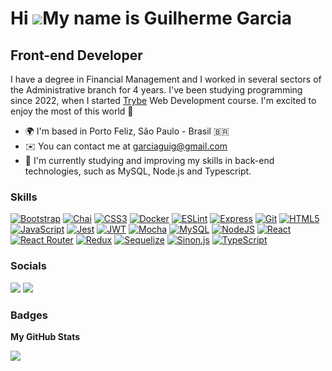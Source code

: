Hi ![](https://user-images.githubusercontent.com/18350557/176309783-0785949b-9127-417c-8b55-ab5a4333674e.gif)My name is Guilherme Garcia
========================================================================================================================================

Front-end Developer
-------------------

I have a degree in Financial Management and I worked in several sectors of the Administrative branch for 4 years. I've been studying programming since 2022, when I started [Trybe](https://www.betrybe.com/) Web Development course. I'm excited to enjoy the most of this world 🤩

* 🌍  I'm based in Porto Feliz, São Paulo - Brasil 🇧🇷
* ✉️  You can contact me at [garciaguig@gmail.com](mailto:garciaguig@gmail.com)
* 🧠  I'm currently studying and improving my skills in back-end technologies, such as MySQL, Node.js and Typescript.

### Skills

<p align="left">
<a href="https://getbootstrap.com/" target="_blank" rel="noreferrer"><img src="https://img.shields.io/badge/Bootstrap-2E3251?style=for-the-badge&logo=bootstrap&logoColor=white" alt="Bootstrap" /></a>
<a href="https://www.chaijs.com/" target="_blank" rel="noreferrer"><img src="https://img.shields.io/badge/chai.js-2E3251?style=for-the-badge&logo=chai&logoColor=white" alt="Chai" /></a>
<a href="https://www.w3.org/TR/CSS/#css" target="_blank" rel="noreferrer"><img src="https://img.shields.io/badge/CSS3-2E3251?style=for-the-badge&logo=css3&logoColor=white" alt="CSS3" /></a>
<a href="https://www.docker.com/" target="_blank" rel="noreferrer"><img src="https://img.shields.io/badge/Docker-2E3251?style=for-the-badge&logo=docker&logoColor=white" alt="Docker" /></a>
<a href="https://eslint.org/" target="_blank" rel="noreferrer"><img src="https://img.shields.io/badge/eslint-2E3251?style=for-the-badge&logo=eslint&logoColor=white" alt="ESLint" /></a>
<a href="https://expressjs.com/" target="_blank" rel="noreferrer"><img src="https://img.shields.io/badge/Express.js-2E3251?style=for-the-badge&logo=express&logoColor=white" alt="Express" /></a>
<a href="https://git-scm.com/" target="_blank" rel="noreferrer"><img src="https://img.shields.io/badge/Git-2E3251?style=for-the-badge&logo=git&logoColor=white" alt="Git" /></a>
<a href="https://developer.mozilla.org/en-US/docs/Glossary/HTML5" target="_blank" rel="noreferrer"><img src="https://img.shields.io/badge/HTML5-2E3251?style=for-the-badge&logo=html5&logoColor=white" alt="HTML5" /></a>
<a href="https://developer.mozilla.org/en-US/docs/Web/JavaScript" target="_blank" rel="noreferrer"><img src="https://img.shields.io/badge/JavaScript-2E3251?style=for-the-badge&logo=javascript&logoColor=white" alt="JavaScript" /></a>
<a href="https://jestjs.io/" target="_blank" rel="noreferrer"><img src="https://img.shields.io/badge/Jest-2E3251?style=for-the-badge&logo=jest&logoColor=white" alt="Jest" /></a>
<a href="https://jwt.io/" target="_blank" rel="noreferrer"><img src="https://img.shields.io/badge/JWT-2E3251?style=for-the-badge&logo=JSON%20web%20tokens&logoColor=white" alt="JWT" /></a>
<a href="https://mochajs.org/" target="_blank" rel="noreferrer"><img src="https://img.shields.io/badge/Mocha-2E3251?style=for-the-badge&logo=Mocha&logoColor=white" alt="Mocha" /></a>
<a href="https://www.mysql.com/" target="_blank" rel="noreferrer"><img src="https://img.shields.io/badge/MySQL-2E3251?style=for-the-badge&logo=mysql&logoColor=white" alt="MySQL" /></a>
<a href="https://nodejs.org/en/" target="_blank" rel="noreferrer"><img src="https://img.shields.io/badge/Node.js-2e3251?style=for-the-badge&logo=nodedotjs&logoColor=white" alt="NodeJS" /></a>
<a href="https://reactjs.org/" target="_blank" rel="noreferrer"><img src="https://img.shields.io/badge/React-2E3251?style=for-the-badge&logo=react&logoColor=white" alt="React" /></a>
<a href="https://reactrouter.com/en/main" target="_blank" rel="noreferrer"><img src="https://img.shields.io/badge/React_Router-2E3251?style=for-the-badge&logo=react-router&logoColor=white" alt="React Router" /></a>
<a href="https://redux.js.org/" target="_blank" rel="noreferrer"><img src="https://img.shields.io/badge/Redux-2E3251?style=for-the-badge&logo=redux&logoColor=white" alt="Redux" /></a>
<a href="https://sequelize.org/" target="_blank" rel="noreferrer"><img src="https://img.shields.io/badge/Sequelize-2E3251?style=for-the-badge&logo=Sequelize&logoColor=white" alt="Sequelize" /></a>
<a href="https://sinonjs.org/" target="_blank" rel="noreferrer"><img src="https://img.shields.io/badge/sinon.js-2E3251?style=for-the-badge&logo=sinon" alt="Sinon.js" /></a>
<a href="https://www.typescriptlang.org/" target="_blank" rel="noreferrer"><img src="https://img.shields.io/badge/TypeScript-2E3251?style=for-the-badge&logo=typescript&logoColor=white" alt="TypeScript" /></a>
</p>


### Socials

<p align="left">
<a href="https://www.github.com/garciaagui" target="_blank" rel="noreferrer"><img src="https://img.shields.io/badge/GitHub-2E3251?style=for-the-badge&logo=github&logoColor=white"/></a>
<a href="https://www.linkedin.com/in/garciaagui/" target="_blank" rel="noreferrer"><img src="https://img.shields.io/badge/LinkedIn-2E3251?style=for-the-badge&logo=linkedin&logoColor=white"/></a>
</p>

### Badges

<b>My GitHub Stats</b>

<!-- <a href="http://www.github.com/garciaagui"><img src="https://github-readme-stats.vercel.app/api?username=garciaagui&show_icons=true&hide=&count_private=true&title_color=6366f1&text_color=ffffff&icon_color=6366f1&bg_color=22272e&hide_border=true&show_icons=true" alt="garciaagui's GitHub stats" /></a>
 -->
<a href="http://www.github.com/garciaagui"><img src="https://github-readme-streak-stats.herokuapp.com/?user=garciaagui&stroke=ffffff&background=22272e&ring=6366f1&fire=6366f1&currStreakNum=ffffff&currStreakLabel=6366f1&sideNums=ffffff&sideLabels=ffffff&dates=ffffff&hide_border=true" /></a>

<!-- <a href="https://github.com/garciaagui" align="left"><img src="https://github-readme-stats.vercel.app/api/top-langs/?username=garciaagui&langs_count=10&title_color=6366f1&text_color=ffffff&icon_color=6366f1&bg_color=22272e&hide_border=true&locale=en&custom_title=Top%20%Languages" alt="Top Languages" /></a> -->
